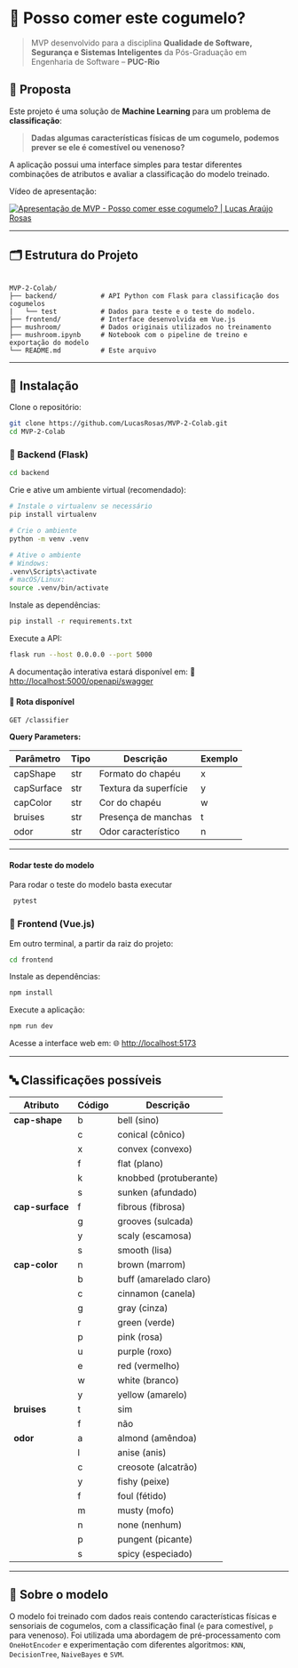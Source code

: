 # 🍄 Posso comer este cogumelo?

> MVP desenvolvido para a disciplina **Qualidade de Software, Segurança e Sistemas Inteligentes** da Pós-Graduação em Engenharia de Software – **PUC-Rio**

## 📌 Proposta

Este projeto é uma solução de **Machine Learning** para um problema de **classificação**:

> **Dadas algumas características físicas de um cogumelo, podemos prever se ele é comestível ou venenoso?**

A aplicação possui uma interface simples para testar diferentes combinações de atributos e avaliar a classificação do modelo treinado.

Vídeo de apresentação:

[![Apresentação de MVP - Posso comer esse cogumelo? | Lucas Araújo Rosas](https://img.youtube.com/vi/ZRZYooK0m2c/0.jpg)](https://www.youtube.com/watch?v=ZRZYooK0m2c)

---

## 🗂 Estrutura do Projeto

```

MVP-2-Colab/
├── backend/           # API Python com Flask para classificação dos cogumelos
|   └── test           # Dados para teste e o teste do modelo.
├── frontend/          # Interface desenvolvida em Vue.js
├── mushroom/          # Dados originais utilizados no treinamento
├── mushroom.ipynb     # Notebook com o pipeline de treino e exportação do modelo
└── README.md          # Este arquivo

```

---

## 🚀 Instalação

Clone o repositório:

```bash
git clone https://github.com/LucasRosas/MVP-2-Colab.git
cd MVP-2-Colab
```

### 🧠 Backend (Flask)

```bash
cd backend
```

Crie e ative um ambiente virtual (recomendado):

```bash
# Instale o virtualenv se necessário
pip install virtualenv

# Crie o ambiente
python -m venv .venv

# Ative o ambiente
# Windows:
.venv\Scripts\activate
# macOS/Linux:
source .venv/bin/activate
```

Instale as dependências:

```bash
pip install -r requirements.txt
```

Execute a API:

```bash
flask run --host 0.0.0.0 --port 5000
```

A documentação interativa estará disponível em:
📎 [http://localhost:5000/openapi/swagger](http://localhost:5000/openapi/swagger)

#### 🧪 Rota disponível

```
GET /classifier
```

**Query Parameters:**

| Parâmetro  | Tipo | Descrição             | Exemplo |
| ---------- | ---- | --------------------- | ------- |
| capShape   | str  | Formato do chapéu     | x       |
| capSurface | str  | Textura da superfície | y       |
| capColor   | str  | Cor do chapéu         | w       |
| bruises    | str  | Presença de manchas   | t       |
| odor       | str  | Odor característico   | n       |

---

#### Rodar teste do modelo

Para rodar o teste do modelo basta executar

```bash
 pytest
```

### 🌿 Frontend (Vue.js)

Em outro terminal, a partir da raiz do projeto:

```bash
cd frontend
```

Instale as dependências:

```bash
npm install
```

Execute a aplicação:

```bash
npm run dev
```

Acesse a interface web em:
🌐 [http://localhost:5173](http://localhost:5173)

---

## 🔤 Classificações possíveis

| Atributo        | Código | Descrição              |
| --------------- | ------ | ---------------------- |
| **cap-shape**   | b      | bell (sino)            |
|                 | c      | conical (cônico)       |
|                 | x      | convex (convexo)       |
|                 | f      | flat (plano)           |
|                 | k      | knobbed (protuberante) |
|                 | s      | sunken (afundado)      |
| **cap-surface** | f      | fibrous (fibrosa)      |
|                 | g      | grooves (sulcada)      |
|                 | y      | scaly (escamosa)       |
|                 | s      | smooth (lisa)          |
| **cap-color**   | n      | brown (marrom)         |
|                 | b      | buff (amarelado claro) |
|                 | c      | cinnamon (canela)      |
|                 | g      | gray (cinza)           |
|                 | r      | green (verde)          |
|                 | p      | pink (rosa)            |
|                 | u      | purple (roxo)          |
|                 | e      | red (vermelho)         |
|                 | w      | white (branco)         |
|                 | y      | yellow (amarelo)       |
| **bruises**     | t      | sim                    |
|                 | f      | não                    |
| **odor**        | a      | almond (amêndoa)       |
|                 | l      | anise (anis)           |
|                 | c      | creosote (alcatrão)    |
|                 | y      | fishy (peixe)          |
|                 | f      | foul (fétido)          |
|                 | m      | musty (mofo)           |
|                 | n      | none (nenhum)          |
|                 | p      | pungent (picante)      |
|                 | s      | spicy (especiado)      |

---

## 🧠 Sobre o modelo

O modelo foi treinado com dados reais contendo características físicas e sensoriais de cogumelos, com a classificação final (`e` para comestível, `p` para venenoso). Foi utilizada uma abordagem de pré-processamento com `OneHotEncoder` e experimentação com diferentes algoritmos: `KNN`, `DecisionTree`, `NaiveBayes` e `SVM`.
